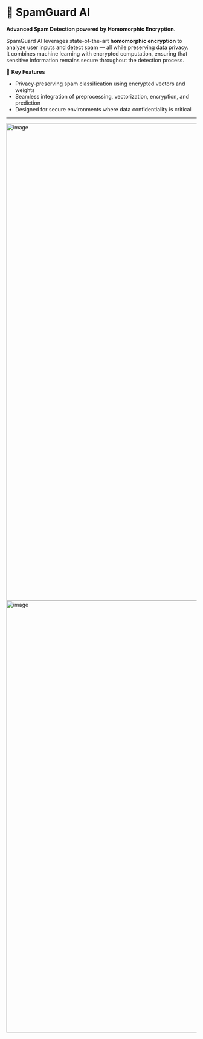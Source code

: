 # 🚫 SpamGuard AI

**Advanced Spam Detection powered by Homomorphic Encryption.**

SpamGuard AI leverages state-of-the-art **homomorphic encryption** to analyze user inputs and detect spam — all while preserving data privacy.  
It combines machine learning with encrypted computation, ensuring that sensitive information remains secure throughout the detection process.

🔐 **Key Features**
- Privacy-preserving spam classification using encrypted vectors and weights
- Seamless integration of preprocessing, vectorization, encryption, and prediction
- Designed for secure environments where data confidentiality is critical

---

<img width="1262" alt="image" src="https://github.com/user-attachments/assets/353baa63-b0ce-4e36-940d-bbe7a53338c1" />

<img width="1142" alt="image" src="https://github.com/user-attachments/assets/861986c2-ca49-4186-b860-84853473ff65" />
